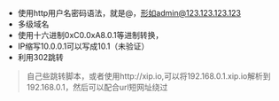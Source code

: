 - 使用http用户名密码语法，就是@，形如admin@123.123.123.123
- 多级域名
- 使用十六进制0xC0.0xA8.0.1等进制转换，
- IP缩写10.0.0.1可以写成10.1（未验证）
- 利用302跳转
> 自己些跳转脚本，或者使用http://xip.io,可以将192.168.0.1.xip.io解析到192.168.0.1，然后可以配合url短网址绕过